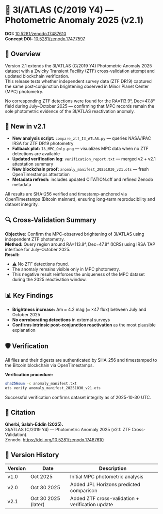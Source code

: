 # 🚀 3I/ATLAS (C/2019 Y4) — Photometric Anomaly 2025 (v2.1)

**DOI:** [10.5281/zenodo.17487610](https://doi.org/10.5281/zenodo.17487610)  
**Concept DOI:** [10.5281/zenodo.17477597](https://doi.org/10.5281/zenodo.17477597)

## 🔭 Overview

Version 2.1 extends the 3I/ATLAS (C/2019 Y4) Photometric Anomaly 2025 dataset with a Zwicky Transient Facility (ZTF) cross-validation attempt and updated blockchain verification.  
This release tests whether independent survey data (ZTF DR19) captured the same post-conjunction brightening observed in Minor Planet Center (MPC) photometry.

No corresponding ZTF detections were found for the RA=113.9°, Dec=47.8° field during July–October 2025 — confirming that MPC records remain the sole photometric evidence of the 3I/ATLAS reactivation anomaly.

## 🧩 New in v2.1

- **New analysis script:** `compare_ztf_I3_ATLAS.py` — queries NASA/IPAC IRSA for ZTF DR19 photometry
- **Fallback plot:** `I3_MPC_Only.png` — visualizes MPC data when no ZTF detections are available
- **Updated verification log:** `verification_report.txt` — merged v2 + v2.1 attestation summary
- **New blockchain proof:** `anomaly_manifest_20251030_v21.ots` — fresh OpenTimestamps attestation
- **Metadata refresh:** includes updated CITATION.cff and refined Zenodo metadata

All results are SHA-256 verified and timestamp-anchored via OpenTimestamps (Bitcoin mainnet), ensuring long-term reproducibility and dataset integrity.

## 🔍 Cross-Validation Summary

**Objective:** Confirm the MPC-observed brightening of 3I/ATLAS using independent ZTF photometry.  
**Method:** Query region around RA=113.9°, Dec=47.8° (ICRS) using IRSA TAP interface for July–October 2025.  
**Result:** 
- ⚠️ No ZTF detections found.
- The anomaly remains visible only in MPC photometry.
- This negative result reinforces the uniqueness of the MPC dataset during the 2025 reactivation window.

## 📊 Key Findings

- **Brightness increase:** Δm ≈ 4.2 mag (≈ ×47 flux) between July and October 2025
- **No corroborating detections** in external surveys
- **Confirms intrinsic post-conjunction reactivation** as the most plausible explanation

## 🛡️ Verification

All files and their digests are authenticated by SHA-256 and timestamped to the Bitcoin blockchain via OpenTimestamps.

**Verification procedure:**
```bash
sha256sum -c anomaly_manifest.txt
ots verify anomaly_manifest_20251030_v21.ots
```

Successful verification confirms dataset integrity as of 2025-10-30 UTC.

## 🧠 Citation

**Gherbi, Salah-Eddin (2025).**  
3I/ATLAS (C/2019 Y4) — Photometric Anomaly 2025 (v2.1: ZTF Cross-Validation).  
Zenodo. https://doi.org/10.5281/zenodo.17487610

## 🧾 Version History

| Version | Date | Description |
|---------|------|-------------|
| v1.0 | Oct 2025 | Initial MPC photometric analysis |
| v2.0 | Oct 30 2025 | Added JPL Horizons predicted comparison |
| v2.1 | Oct 30 2025 (later) | Added ZTF cross-validation + verification update |
